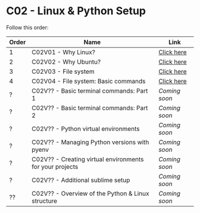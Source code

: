 # C02 - Linux & Python Setup

Follow this order:


| Order | Name                                                    | Link                     |
|-------|---------------------------------------------------------|--------------------------|
| 1     | C02V01 - Why Linux?                                     | [Click here](01-C02V01/) |
| 2     | C02V02 - Why Ubuntu?                                    | [Click here](02-C02V02/) |
| 3     | C02V03 - File system                                    | [Click here](03-C02V03/) |
| 4     | C02V04 - File system: Basic commands                    | [Click here](04-C02V04/) |
| ?     | C02V?? - Basic terminal commands: Part 1                | *Coming soon*            |
| ?     | C02V?? - Basic terminal commands: Part 2                | *Coming soon*            |
| ?     | C02V?? - Python virtual environments                    | *Coming soon*            |
| ?     | C02V?? - Managing Python versions with pyenv            | *Coming soon*            |
| ?     | C02V?? - Creating virtual environments for your projects| *Coming soon*            |
| ?     | C02V?? - Additional sublime setup                       | *Coming soon*            |
| ??    | C02V?? - Overview of the Python & Linux structure       | *Coming soon*            |
